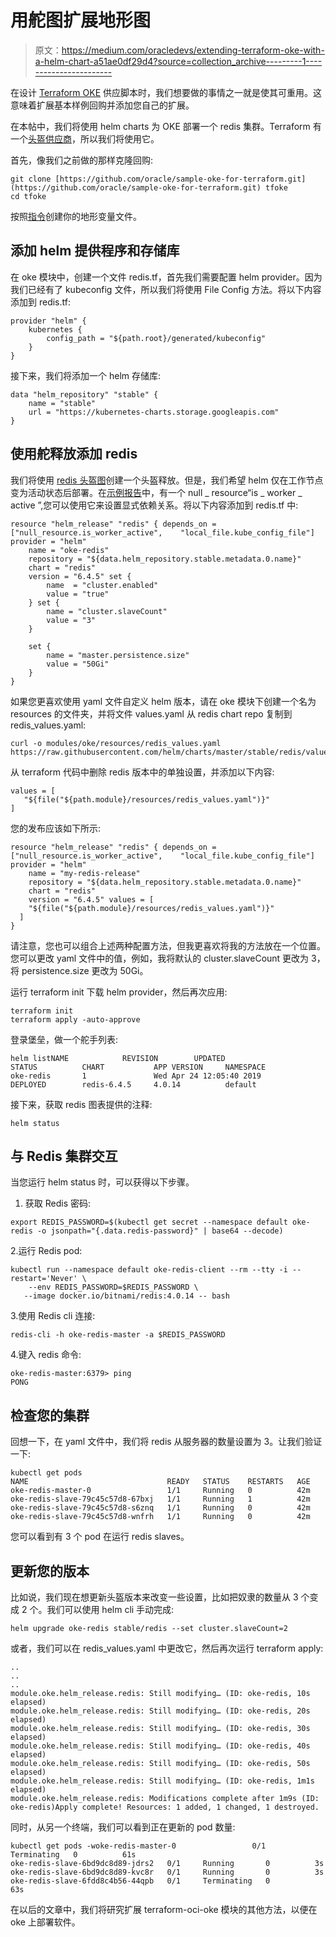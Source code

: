 # 用舵图扩展地形图

> 原文：<https://medium.com/oracledevs/extending-terraform-oke-with-a-helm-chart-a51ae0df29d4?source=collection_archive---------1----------------------->

在设计 [Terraform OKE](https://github.com/oracle/sample-oke-for-terraform) 供应脚本时，我们想要做的事情之一就是使其可重用。这意味着扩展基本样例回购并添加您自己的扩展。

在本帖中，我们将使用 helm charts 为 OKE 部署一个 redis 集群。Terraform 有一个[头盔供应商](https://www.terraform.io/docs/providers/helm/index.html)，所以我们将使用它。

首先，像我们之前做的那样克隆回购:

```
git clone [https://github.com/oracle/sample-oke-for-terraform.git](https://github.com/oracle/sample-oke-for-terraform.git) tfoke
cd tfoke
```

按照[指令](https://github.com/oracle/sample-oke-for-terraform/blob/master/docs/instructions.md)创建你的地形变量文件。

## 添加 helm 提供程序和存储库

在 oke 模块中，创建一个文件 redis.tf，首先我们需要配置 helm provider。因为我们已经有了 kubeconfig 文件，所以我们将使用 File Config 方法。将以下内容添加到 redis.tf:

```
provider "helm" {
    kubernetes {
        config_path = "${path.root}/generated/kubeconfig"
    }
}
```

接下来，我们将添加一个 helm 存储库:

```
data "helm_repository" "stable" {
    name = "stable"
    url = "https://kubernetes-charts.storage.googleapis.com"
}
```

## 使用舵释放添加 redis

我们将使用 [redis 头盔图](https://github.com/helm/charts/tree/master/stable/redis)创建一个头盔释放。但是，我们希望 helm 仅在工作节点变为活动状态后部署。在[示例报告](https://github.com/oracle/sample-oke-for-terraform/blob/master/modules/oke/activeworker.tf)中，有一个 null _ resource“is _ worker _ active ”,您可以使用它来设置显式依赖关系。将以下内容添加到 redis.tf 中:

```
resource "helm_release" "redis" { depends_on = ["null_resource.is_worker_active",    "local_file.kube_config_file"] provider = "helm"
    name = "oke-redis"
    repository = "${data.helm_repository.stable.metadata.0.name}"
    chart = "redis"
    version = "6.4.5" set {
        name  = "cluster.enabled"
        value = "true"
    } set {
        name = "cluster.slaveCount"
        value = "3"
    }

    set {
        name = "master.persistence.size"
        value = "50Gi"
    }
}
```

如果您更喜欢使用 yaml 文件自定义 helm 版本，请在 oke 模块下创建一个名为 resources 的文件夹，并将文件 values.yaml 从 redis chart repo 复制到 redis_values.yaml:

```
curl -o modules/oke/resources/redis_values.yaml https://raw.githubusercontent.com/helm/charts/master/stable/redis/values.yaml
```

从 terraform 代码中删除 redis 版本中的单独设置，并添加以下内容:

```
values = [
   "${file("${path.module}/resources/redis_values.yaml")}"
]
```

您的发布应该如下所示:

```
resource "helm_release" "redis" { depends_on = ["null_resource.is_worker_active",    "local_file.kube_config_file"] provider = "helm"
    name = "my-redis-release"
    repository = "${data.helm_repository.stable.metadata.0.name}"
    chart = "redis"
    version = "6.4.5" values = [
    "${file("${path.module}/resources/redis_values.yaml")}"
  ]
}
```

请注意，您也可以组合上述两种配置方法，但我更喜欢将我的方法放在一个位置。您可以更改 yaml 文件中的值，例如，我将默认的 cluster.slaveCount 更改为 3，将 persistence.size 更改为 50Gi。

运行 terraform init 下载 helm provider，然后再次应用:

```
terraform init
terraform apply -auto-approve
```

登录堡垒，做一个舵手列表:

```
helm listNAME            REVISION        UPDATED                         STATUS          CHART           APP VERSION     NAMESPACE                        
oke-redis       1               Wed Apr 24 12:05:40 2019        DEPLOYED        redis-6.4.5     4.0.14          default
```

接下来，获取 redis 图表提供的注释:

```
helm status
```

## 与 Redis 集群交互

当您运行 helm status 时，可以获得以下步骤。

1.  获取 Redis 密码:

```
export REDIS_PASSWORD=$(kubectl get secret --namespace default oke-redis -o jsonpath="{.data.redis-password}" | base64 --decode)
```

2.运行 Redis pod:

```
kubectl run --namespace default oke-redis-client --rm --tty -i --restart='Never' \                                                            
    --env REDIS_PASSWORD=$REDIS_PASSWORD \                                                                                                       
   --image docker.io/bitnami/redis:4.0.14 -- bash
```

3.使用 Redis cli 连接:

```
redis-cli -h oke-redis-master -a $REDIS_PASSWORD
```

4.键入 redis 命令:

```
oke-redis-master:6379> ping                                                                                                                      
PONG
```

## 检查您的集群

回想一下，在 yaml 文件中，我们将 redis 从服务器的数量设置为 3。让我们验证一下:

```
kubectl get pods
NAME                               READY   STATUS    RESTARTS   AGE                                                                              
oke-redis-master-0                 1/1     Running   0          42m                                                                              
oke-redis-slave-79c45c57d8-67bxj   1/1     Running   1          42m                                                                              
oke-redis-slave-79c45c57d8-s6znq   1/1     Running   0          42m                                                                              
oke-redis-slave-79c45c57d8-wnfrh   1/1     Running   0          42m
```

您可以看到有 3 个 pod 在运行 redis slaves。

## 更新您的版本

比如说，我们现在想更新头盔版本来改变一些设置，比如把奴隶的数量从 3 个变成 2 个。我们可以使用 helm cli 手动完成:

```
helm upgrade oke-redis stable/redis --set cluster.slaveCount=2
```

或者，我们可以在 redis_values.yaml 中更改它，然后再次运行 terraform apply:

```
..
..
..
module.oke.helm_release.redis: Still modifying… (ID: oke-redis, 10s elapsed)
module.oke.helm_release.redis: Still modifying… (ID: oke-redis, 20s elapsed)
module.oke.helm_release.redis: Still modifying… (ID: oke-redis, 30s elapsed)
module.oke.helm_release.redis: Still modifying… (ID: oke-redis, 40s elapsed)
module.oke.helm_release.redis: Still modifying… (ID: oke-redis, 50s elapsed)
module.oke.helm_release.redis: Still modifying… (ID: oke-redis, 1m1s elapsed)
module.oke.helm_release.redis: Modifications complete after 1m9s (ID: oke-redis)Apply complete! Resources: 1 added, 1 changed, 1 destroyed.
```

同时，从另一个终端，我们可以看到正在更新的 pod 数量:

```
kubectl get pods -woke-redis-master-0                 0/1     Terminating   0          61s                                                                          
oke-redis-slave-6bd9dc8d89-jdrs2   0/1     Running       0          3s                                                                           
oke-redis-slave-6bd9dc8d89-kvc8r   0/1     Running       0          3s                                                                           
oke-redis-slave-6fdd8c4b56-44qpb   0/1     Terminating   0          63s
```

在以后的文章中，我们将研究扩展 terraform-oci-oke 模块的其他方法，以便在 oke 上部署软件。